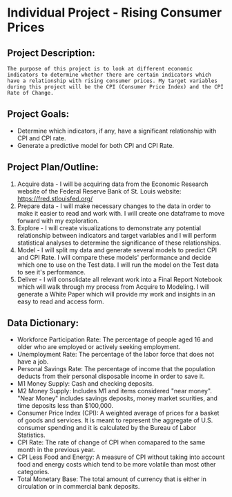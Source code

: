 # Individual Project - Rising Consumer Prices

## Project Description:
    The purpose of this project is to look at different economic indicators to determine whether there are certain indicators which have a relationship with rising consumer prices. My target variables during this project will be the CPI (Consumer Price Index) and the CPI Rate of Change. 

## Project Goals:
- Determine which indicators, if any, have a significant relationship with CPI and CPI rate. 
- Generate a predictive model for both CPI and CPI Rate.

## Project Plan/Outline:
1. Acquire data - I will be acquiring data from the Economic Research website of the Federal Reserve Bank of St. Louis website: https://fred.stlouisfed.org/
2. Prepare data - I will make necessary changes to the data in order to make it easier to read and work with. I will create one dataframe to move forward with my exploration.
3. Explore - I will create visualizations to demonstrate any potential relationship between indicators and target variables and I will perform statistical analyses to determine the significance of these relationships.
4. Model - I will split my data and generate several models to predict CPI and CPI Rate. I will compare these models' performance and decide which one to use on the Test data. I will run the model on the Test data to see it's performance. 
5. Deliver - I will consolidate all relevant work into a Final Report Notebook which will walk through my process from Acquire to Modeling. I will generate a White Paper which will provide my work and insights in an easy to read and access form.

## Data Dictionary:
- Workforce Participation Rate: The percentage of people aged 16 and older who are employed or actively seeking employment.
- Unemployment Rate: The percentage of the labor force that does not have a job. 
- Personal Savings Rate: The percentage of income that the population deducts from their personal disposable income in order to save it. 
- M1 Money Supply: Cash and checking deposits.
- M2 Money Supply: Includes M1 and items considered "near money". "Near Money" includes savings deposits, money market scurities, and time deposits less than $100,000.
- Consumer Price Index (CPI): A weighted average of prices for a basket of goods and services. It is meant to represent the aggregate of U.S. consumer spending and it is calculated by the Bureau of Labor Statistics.
- CPI Rate: The rate of change of CPI when comapared to the same month in the previous year.
- CPI Less Food and Energy: A measure of CPI without taking into account food and energy costs which tend to be more volatile than most other categories. 
- Total Monetary Base: The total amount of currency that is either in circulation or in commercial bank deposits. 